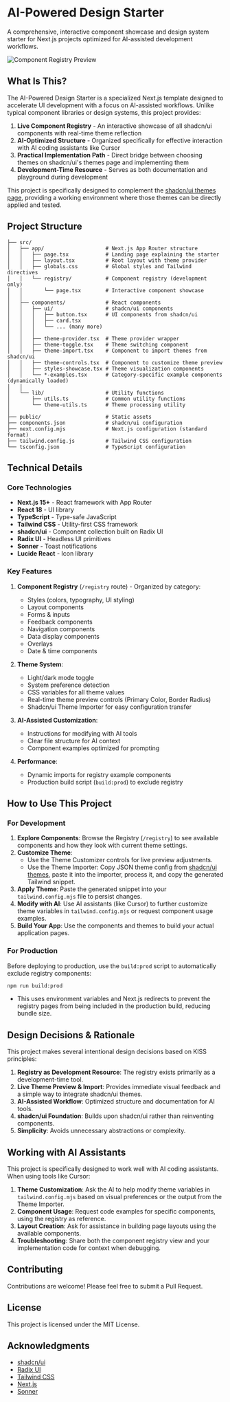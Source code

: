 # AI-Powered Design Starter

A comprehensive, interactive component showcase and design system starter for Next.js projects optimized for AI-assisted development workflows.

![Component Registry Preview](https://via.placeholder.com/800x400?text=Component+Registry+Screenshot)

## What Is This?

The AI-Powered Design Starter is a specialized Next.js template designed to accelerate UI development with a focus on AI-assisted workflows. Unlike typical component libraries or design systems, this project provides:

1. **Live Component Registry** - An interactive showcase of all shadcn/ui components with real-time theme reflection
2. **AI-Optimized Structure** - Organized specifically for effective interaction with AI coding assistants like Cursor
3. **Practical Implementation Path** - Direct bridge between choosing themes on shadcn/ui's themes page and implementing them
4. **Development-Time Resource** - Serves as both documentation and playground during development

This project is specifically designed to complement the [shadcn/ui themes page](https://ui.shadcn.com/themes), providing a working environment where those themes can be directly applied and tested.

## Project Structure

```
├── src/
│   ├── app/                    # Next.js App Router structure
│   │   ├── page.tsx            # Landing page explaining the starter
│   │   ├── layout.tsx          # Root layout with theme provider
│   │   ├── globals.css         # Global styles and Tailwind directives
│   │   └── registry/           # Component registry (development only)
│   │       └── page.tsx        # Interactive component showcase
│   │
│   ├── components/             # React components
│   │   ├── ui/                 # shadcn/ui components
│   │   │   ├── button.tsx      # UI components from shadcn/ui
│   │   │   ├── card.tsx
│   │   │   └── ... (many more)
│   │   │
│   │   ├── theme-provider.tsx  # Theme provider wrapper
│   │   ├── theme-toggle.tsx    # Theme switching component
│   │   ├── theme-import.tsx    # Component to import themes from shadcn/ui
│   │   ├── theme-controls.tsx  # Component to customize theme preview
│   │   ├── styles-showcase.tsx # Theme visualization components
│   │   └── *-examples.tsx      # Category-specific example components (dynamically loaded)
│   │
│   └── lib/                    # Utility functions
│       ├── utils.ts            # Common utility functions
│       └── theme-utils.ts      # Theme processing utility
│
├── public/                     # Static assets
├── components.json             # shadcn/ui configuration
├── next.config.mjs             # Next.js configuration (standard format)
├── tailwind.config.js          # Tailwind CSS configuration
└── tsconfig.json               # TypeScript configuration
```

## Technical Details

### Core Technologies

- **Next.js 15+** - React framework with App Router
- **React 18** - UI library
- **TypeScript** - Type-safe JavaScript
- **Tailwind CSS** - Utility-first CSS framework
- **shadcn/ui** - Component collection built on Radix UI
- **Radix UI** - Headless UI primitives
- **Sonner** - Toast notifications
- **Lucide React** - Icon library

### Key Features

1. **Component Registry** (`/registry` route) - Organized by category:
   - Styles (colors, typography, UI styling)
   - Layout components
   - Forms & inputs
   - Feedback components
   - Navigation components
   - Data display components
   - Overlays
   - Date & time components

2. **Theme System**:
   - Light/dark mode toggle
   - System preference detection
   - CSS variables for all theme values
   - Real-time theme preview controls (Primary Color, Border Radius)
   - Shadcn/ui Theme Importer for easy configuration transfer

3. **AI-Assisted Customization**:
   - Instructions for modifying with AI tools
   - Clear file structure for AI context
   - Component examples optimized for prompting

4. **Performance**:
   - Dynamic imports for registry example components
   - Production build script (`build:prod`) to exclude registry

## How to Use This Project

### For Development

1. **Explore Components**: Browse the Registry (`/registry`) to see available components and how they look with current theme settings.
2. **Customize Theme**: 
    - Use the Theme Customizer controls for live preview adjustments.
    - Use the Theme Importer: Copy JSON theme config from [shadcn/ui themes](https://ui.shadcn.com/themes), paste it into the importer, process it, and copy the generated Tailwind snippet.
3. **Apply Theme**: Paste the generated snippet into your `tailwind.config.mjs` file to persist changes.
4. **Modify with AI**: Use AI assistants (like Cursor) to further customize theme variables in `tailwind.config.mjs` or request component usage examples.
5. **Build Your App**: Use the components and themes to build your actual application pages.

### For Production

Before deploying to production, use the `build:prod` script to automatically exclude registry components:
  ```bash
  npm run build:prod
  ```
- This uses environment variables and Next.js redirects to prevent the registry pages from being included in the production build, reducing bundle size.

## Design Decisions & Rationale

This project makes several intentional design decisions based on KISS principles:

1. **Registry as Development Resource**: The registry exists primarily as a development-time tool.
2. **Live Theme Preview & Import**: Provides immediate visual feedback and a simple way to integrate shadcn/ui themes.
3. **AI-Assisted Workflow**: Optimized structure and documentation for AI tools.
4. **shadcn/ui Foundation**: Builds upon shadcn/ui rather than reinventing components.
5. **Simplicity**: Avoids unnecessary abstractions or complexity.

## Working with AI Assistants

This project is specifically designed to work well with AI coding assistants. When using tools like Cursor:

1. **Theme Customization**: Ask the AI to help modify theme variables in `tailwind.config.mjs` based on visual preferences or the output from the Theme Importer.
2. **Component Usage**: Request code examples for specific components, using the registry as reference.
3. **Layout Creation**: Ask for assistance in building page layouts using the available components.
4. **Troubleshooting**: Share both the component registry view and your implementation code for context when debugging.

## Contributing

Contributions are welcome! Please feel free to submit a Pull Request.

## License

This project is licensed under the MIT License.

## Acknowledgments

- [shadcn/ui](https://ui.shadcn.com)
- [Radix UI](https://www.radix-ui.com/)
- [Tailwind CSS](https://tailwindcss.com/)
- [Next.js](https://nextjs.org/)
- [Sonner](https://sonner.emilkowal.ski/)
